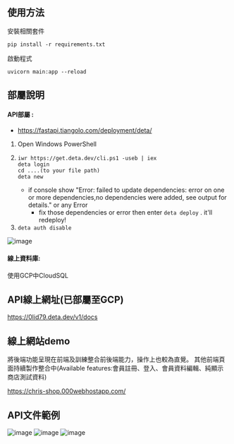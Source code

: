 ## 使用方法
安裝相關套件
```
pip install -r requirements.txt
```
啟動程式
```
uvicorn main:app --reload
```
## 部屬說明
#### API部屬 : 
* <https://fastapi.tiangolo.com/deployment/deta/>
1. Open Windows PowerShell
2. 
    ```
    iwr https://get.deta.dev/cli.ps1 -useb | iex
    deta login
    cd ....(to your file path)
    deta new
    ```
    * if console show "Error: failed to update dependencies: error on one or more dependencies,no dependencies were added, see output for details." or any Error
        * fix those dependencies or error then enter `deta deploy` . it'll redeploy!
3. `deta auth disable`

![image](https://i.imgur.com/bFOUU12.png)

#### 線上資料庫:
使用GCP中CloudSQL

## API線上網址(已部屬至GCP)
<https://0lid79.deta.dev/v1/docs>

## 線上網站demo
將後端功能呈現在前端及訓練整合前後端能力，操作上也較為直覺。
其他前端頁面持續製作整合中(Available features:會員註冊、登入、會員資料編輯、純顯示商店測試資料)

<https://chris-shop.000webhostapp.com/>

## API文件範例
![image](https://i.imgur.com/hvV6g6a.png)
![image](https://i.imgur.com/aNtMJRC.png)
![image](https://i.imgur.com/bg4psJo.png)





